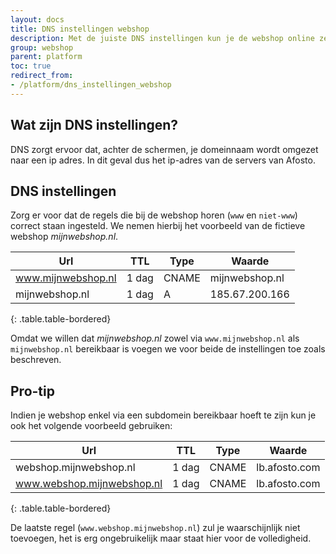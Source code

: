 ```yaml
---
layout: docs
title: DNS instellingen webshop
description: Met de juiste DNS instellingen kun je de webshop online zetten
group: webshop
parent: platform
toc: true
redirect_from:
- /platform/dns_instellingen_webshop
---
```


## Wat zijn DNS instellingen?
DNS zorgt ervoor dat, achter de schermen, je domeinnaam wordt omgezet naar een ip adres. In dit geval dus het ip-adres van de servers van Afosto.

## DNS instellingen 
Zorg er voor dat de regels die bij de webshop horen (`www` en `niet-www`) correct staan ingesteld. We nemen hierbij het voorbeeld van de fictieve webshop *mijnwebshop.nl*.

| Url                | TTL   | Type | Waarde         |
|--------------------|-------|------|----------------|
| www.mijnwebshop.nl | 1 dag | CNAME| mijnwebshop.nl |
| mijnwebshop.nl     | 1 dag | A    | 185.67.200.166 |
{: .table.table-bordered}

Omdat we willen dat *mijnwebshop.nl* zowel via `www.mijnwebshop.nl` als `mijnwebshop.nl` bereikbaar is voegen we voor beide de instellingen toe zoals beschreven.

## Pro-tip
Indien je webshop enkel via een subdomein bereikbaar hoeft te zijn kun je ook het volgende voorbeeld gebruiken:

| Url                        | TTL   | Type | Waarde         |
|----------------------------|-------|------|----------------|
| webshop.mijnwebshop.nl     | 1 dag | CNAME| lb.afosto.com  |
| www.webshop.mijnwebshop.nl | 1 dag | CNAME| lb.afosto.com  |
{: .table.table-bordered}

De laatste regel (`www.webshop.mijnwebshop.nl`) zul je waarschijnlijk niet toevoegen, het is erg ongebruikelijk maar staat hier voor de volledigheid.